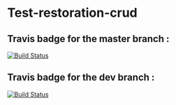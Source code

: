 # Test-restoration-crud

## Travis badge for the master branch :

[![Build Status](https://travis-ci.org/BeguinMattis/Test-restoration-crud.svg?branch=master)](https://travis-ci.org/BeguinMattis/Test-restoration-crud)

## Travis badge for the dev branch :

[![Build Status](https://travis-ci.org/BeguinMattis/Test-restoration-crud.svg?branch=dev)](https://travis-ci.org/BeguinMattis/Test-restoration-crud)
